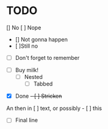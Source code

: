 # TODO

[] No
[ ] Nope
- [] Not gonna happen
- [ ]Still no
- [ ] Don't forget to remember
* [ ] Buy milk!
    - [ ]  Nested
		* [ ]  Tabbed
- [x] Done
~~- [ ] Stricken~~

An then in [ ] text, or possibly - [ ] this

- [ ] Final line